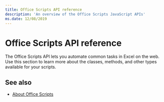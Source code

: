 ```yaml
---
title: Office Scripts API reference 
description: 'An overview of the Office Scripts JavaScript APIs'
ms.date: 12/08/2019
---
```


# Office Scripts API reference

The Office Scripts API lets you automate common tasks in Excel on the web. Use this section to learn more about the classes, methods, and other types available for your scripts.

## See also

- [About Office Scripts](/office/dev/scripts/overview/overview)
